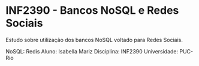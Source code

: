 # INF2390 - Bancos NoSQL e Redes Sociais

Estudo sobre utilização dos bancos NoSQL voltado para Redes Sociais. 

NoSQL: Redis
Aluno: Isabella Mariz 
Disciplina: INF2390
Universidade: PUC-Rio